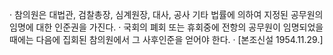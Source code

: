 · 참의원은 대법관, 검찰총장, 심계원장, 대사, 공사 기타 법률에 의하여 지정된 공무원의 임명에 대한 인준권을 가진다.
· 국회의 폐회 또는 휴회중에 전항의 공무원이 임명되었을 때에는 다음에 집회된 참의원에서 그 사후인준을 얻어야 한다.
· [본조신설 1954.11.29.]
